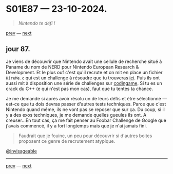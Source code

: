 # S01E87 — 23-10-2024.

> *Nintendo te défi !*

[prev](S01E86-22-10-2024.md) — [next](S01E88-24-10-2024.md)   

## jour 87.

Je viens de découvrir que Nintendo avait une cellule de recherche situé à Paname du nom de NERD pour Nintendo European Research & Development. Et le plus ouf c'est qu'il recrute et on mit en place un fichier `HireMe.c` qui est un challenge à résoudre que tu trouveras [ici](https://www.nerd.nintendo.com/files/HireMe). Puis ils ont aussi mit à disposition une série de challenges sur [codingame](https://www.codingame.com/ide/puzzle/nintendo-sponsored-contest). Si tu es un crack du C++ (e qui n'est pas mon cas), faut que tu tentes ta chance.

Je me demande si après avoir résolu un de leurs défis et être sélectionné — est-ce que tu dois devras passer d'autres tests techniques. Parce que c'est Nintendo quand même, ils ne vont pas se reposer que sur ça. Du coup, si il y a des exos techniques, je me demande quelles gueules ils ont. A creuser...En tout cas, ça me fait penser au Foobar Challenge de Google que j'avais commencé, il y a fort longtemps mais que je n'ai jamais fini.

> Faudrait que je fouine, un peu pour découvrir si d'autres boites proposent ce genre de recrutement atypique.

[@invisageable](https://twitter.com/invisageable)   

---

[prev](S01E86-22-10-2024.md) — [next](S01E88-24-10-2024.md)   
